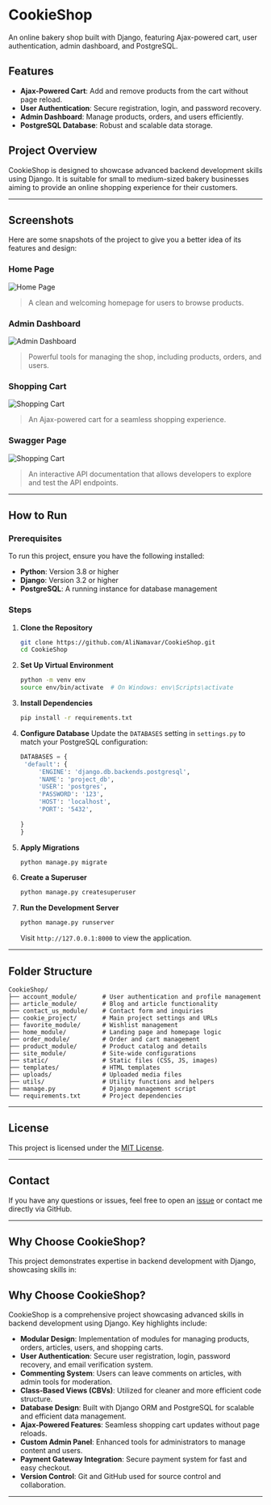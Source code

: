 # CookieShop

An online bakery shop built with Django, featuring Ajax-powered cart, user authentication, admin dashboard, and
PostgreSQL.

## Features

- **Ajax-Powered Cart**: Add and remove products from the cart without page reload.
- **User Authentication**: Secure registration, login, and password recovery.
- **Admin Dashboard**: Manage products, orders, and users efficiently.
- **PostgreSQL Database**: Robust and scalable data storage.

## Project Overview

CookieShop is designed to showcase advanced backend development skills using Django. It is suitable for small to
medium-sized bakery businesses aiming to provide an online shopping experience for their customers.

---

## Screenshots

Here are some snapshots of the project to give you a better idea of its features and design:

### Home Page

![Home Page](/static/img/github_images/home.png "Home Page")
> A clean and welcoming homepage for users to browse products.

### Admin Dashboard

![Admin Dashboard](/static/img/github_images/Admin.png "Admin Dashboard")
> Powerful tools for managing the shop, including products, orders, and users.

### Shopping Cart

![Shopping Cart](/static/img/github_images/cart.png "Shopping Cart")
> An Ajax-powered cart for a seamless shopping experience.

### Swagger Page
![Shopping Cart](/static/img/github_images/swagger.jpg "Shopping Cart")
> An interactive API documentation that allows developers to explore and test the API endpoints.

---

## How to Run

### Prerequisites

To run this project, ensure you have the following installed:

- **Python**: Version 3.8 or higher
- **Django**: Version 3.2 or higher
- **PostgreSQL**: A running instance for database management

### Steps

1. **Clone the Repository**
   ```bash
   git clone https://github.com/AliNamavar/CookieShop.git
   cd CookieShop
   ```

2. **Set Up Virtual Environment**
   ```bash
   python -m venv env
   source env/bin/activate  # On Windows: env\Scripts\activate
   ```

3. **Install Dependencies**
   ```bash
   pip install -r requirements.txt
   ```

4. **Configure Database**
   Update the `DATABASES` setting in `settings.py` to match your PostgreSQL configuration:
   ```python
   DATABASES = {
    'default': {
        'ENGINE': 'django.db.backends.postgresql',
        'NAME': 'project_db',  
        'USER': 'postgres',  
        'PASSWORD': '123',  
        'HOST': 'localhost',  
        'PORT': '5432',  
    
   }
   }
   ```

5. **Apply Migrations**
   ```bash
   python manage.py migrate
   ```

6. **Create a Superuser**
   ```bash
   python manage.py createsuperuser
   ```

7. **Run the Development Server**
   ```bash
   python manage.py runserver
   ```
   Visit `http://127.0.0.1:8000` to view the application.

---

## Folder Structure

```
CookieShop/
├── account_module/       # User authentication and profile management
├── article_module/       # Blog and article functionality
├── contact_us_module/    # Contact form and inquiries
├── cookie_project/       # Main project settings and URLs
├── favorite_module/      # Wishlist management
├── home_module/          # Landing page and homepage logic
├── order_module/         # Order and cart management
├── product_module/       # Product catalog and details
├── site_module/          # Site-wide configurations
├── static/               # Static files (CSS, JS, images)
├── templates/            # HTML templates
├── uploads/              # Uploaded media files
├── utils/                # Utility functions and helpers
├── manage.py             # Django management script
└── requirements.txt      # Project dependencies
```

---

## License

This project is licensed under the [MIT License](LICENSE).

---

## Contact

If you have any questions or issues, feel free to open an [issue](https://github.com/AliNamavar/CookieShop/issues) or
contact me directly via GitHub.

---

## Why Choose CookieShop?

This project demonstrates expertise in backend development with Django, showcasing skills in:

## Why Choose CookieShop?

CookieShop is a comprehensive project showcasing advanced skills in backend development using Django. Key highlights
include:

- **Modular Design**: Implementation of modules for managing products, orders, articles, users, and shopping carts.
- **User Authentication**: Secure user registration, login, password recovery, and email verification system.
- **Commenting System**: Users can leave comments on articles, with admin tools for moderation.
- **Class-Based Views (CBVs)**: Utilized for cleaner and more efficient code structure.
- **Database Design**: Built with Django ORM and PostgreSQL for scalable and efficient data management.
- **Ajax-Powered Features**: Seamless shopping cart updates without page reloads.
- **Custom Admin Panel**: Enhanced tools for administrators to manage content and users.
- **Payment Gateway Integration**: Secure payment system for fast and easy checkout.
- **Version Control**: Git and GitHub used for source control and collaboration.

---

